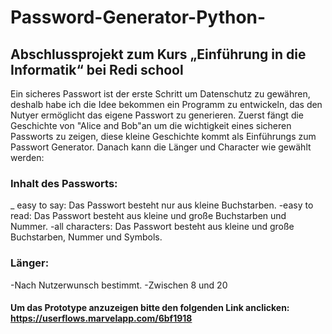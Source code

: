 # Password-Generator-Python-
## Abschlussprojekt zum Kurs „Einführung in die Informatik“ bei Redi school
Ein sicheres Passwort ist der erste Schritt um Datenschutz zu gewähren, deshalb habe ich die Idee bekommen ein Programm zu entwickeln, das den Nutyer ermöglicht das eigene Passwort zu generieren.
Zuerst fängt die Geschichte von "Alice and Bob"an um die wichtigkeit eines sicheren Passworts zu zeigen, diese kleine Geschichte kommt als Einführungs zum Passwort Generator. Danach kann die Länger und Character wie gewählt werden:
### Inhalt des Passworts:
_ easy to say: Das Passwort besteht nur aus kleine Buchstarben.
-easy to read: Das Passwort besteht aus kleine und große Buchstarben und Nummer.
-all characters: Das Passwort besteht aus kleine und große Buchstarben, Nummer und Symbols.
### Länger:
-Nach Nutzerwunsch bestimmt.
-Zwischen 8 und 20

#### Um das Prototype anzuzeigen bitte den folgenden Link anclicken: https://userflows.marvelapp.com/6bf1918
